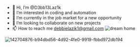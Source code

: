 - 👋 Hi, I’m @D3bb13Laz1k
- 👀 I’m interested in coding and automation
- 🌱 I’m currently in the job market for a new opportunity
- 💞️ I’m looking to collaborate on new projects
- 📫 How to reach me debbielazik1@gmail.com
![dream home](https://user-images.githubusercontent.com/93411172/142704876-b94dbd56-4d92-4fe0-9919-fbbd972db194.jpg)
<!---
D3bb13Laz1k/D3bb13Laz1k is a ✨ special ✨ repository because its `README.md` (this file) appears on your GitHub profile.
You can click the Preview link to take a look at your changes.
--->
![142704876-b94dbd56-4d92-4fe0-9919-fbbd972db194](https://user-images.githubusercontent.com/93411172/142704964-43ffae1e-6914-449d-9e8a-832c57dddeb2.jpg)

